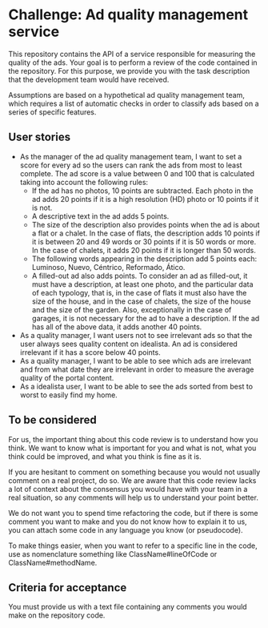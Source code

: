 # Challenge: Ad quality management service

This repository contains the API of a service responsible for measuring the quality of the ads.
Your goal is to perform a review of the code contained in the repository.
For this purpose, we provide you with the task description that the development team would have received.

Assumptions are based on a hypothetical ad quality management team, which requires a list of automatic checks in order to classify ads based on a series of specific features.

## User stories

* As the manager of the ad quality management team, I want to set a score for every ad so the users can rank the ads from most to least complete. The ad score is a value between 0 and 100 that is calculated taking into account the following rules:
  * If the ad has no photos, 10 points are subtracted. 
    Each photo in the ad adds 20 points if it is a high resolution (HD) photo or 10 points if it is not.
  * A descriptive text in the ad adds 5 points.
  * The size of the description also provides points when the ad is about a flat or a chalet.
    In the case of flats, the description adds 10 points if it is between 20 and 49 words or 30 points if it is 50 words or more. 
    In the case of chalets, it adds 20 points if it is longer than 50 words.
  * The following words appearing in the description add 5 points each: Luminoso, Nuevo, Céntrico, Reformado, Ático.
  * A filled-out ad also adds points.
    To consider an ad as filled-out, it must have a description, at least one photo, and the particular data of each typology, that is, in the case of flats it must also have the size of the house, and in the case of chalets, the size of the house and the size of the garden.
    Also, exceptionally in the case of garages, it is not necessary for the ad to have a description.
    If the ad has all of the above data, it adds another 40 points.
* As a quality manager, I want users not to see irrelevant ads so that the user always sees quality content on idealista.
  An ad is considered irrelevant if it has a score below 40 points.
* As a quality manager, I want to be able to see which ads are irrelevant and from what date they are irrelevant in order to measure the average quality of the portal content.
* As a idealista user, I want to be able to see the ads sorted from best to worst to easily find my home.

## To be considered

For us, the important thing about this code review is to understand how you think.
We want to know what is important for you and what is not, what you think could be improved, and what you think is fine as it is.

If you are hesitant to comment on something because you would not usually comment on a real project, do so.
We are aware that this code review lacks a lot of context about the consensus you would have with your team in a real situation, so any comments will help us to understand your point better. 

We do not want you to spend time refactoring the code, but if there is some comment you want to make and you do not know how to explain it to us, you can attach some code in any language you know (or pseudocode).

To make things easier, when you want to refer to a specific line in the code, use as nomenclature something like ClassName#lineOfCode or ClassName#methodName.

## Criteria for acceptance

You must provide us with a text file containing any comments you would make on the repository code.